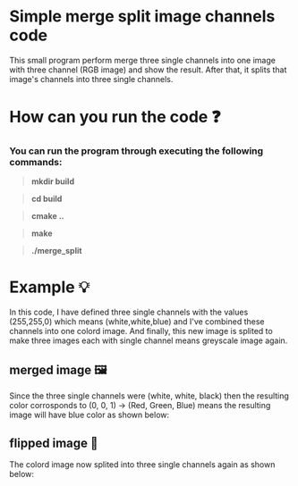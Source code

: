 # Simple merge split image channels code

This small program perform merge three single channels into one image
with three channel (RGB image) and show the result. After that, it splits
that image's channels into three single channels.

	
# How can you run the code ❓

### You can run the program through executing the following commands:

>**mkdir build**

>**cd build**

>**cmake ..**

>**make**

>**./merge_split**



# Example 💡

In this code, I have defined three single channels with the values (255,255,0)
which means (white,white,blue) and I've combined these channels into one colord image.
And finally, this new image is splited to make three images each with single channel
means greyscale image again.

## merged image 🖼️

Since the three single channels were (white, white, black) then the resulting
color corrosponds to (0, 0, 1) -> (Red, Green, Blue) means the resulting image 
will have blue color as shown below:




## flipped image 🔁

The colord image now splited into three single channels again as shown below:




